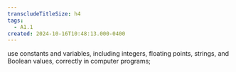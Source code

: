 ```yaml
---
transcludeTitleSize: h4
tags:
  - A1.1
created: 2024-10-16T10:48:13.000-0400
---
```

use constants and variables, including integers, floating points, strings, and Boolean values, correctly in computer programs;